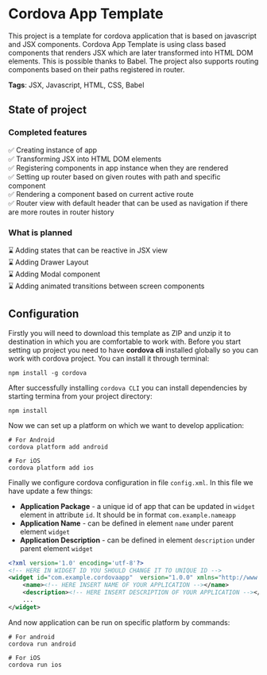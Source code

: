 # Cordova App Template
This project is a template for cordova application that is based on javascript and JSX components.
Cordova App Template is using class based components that renders JSX which are later transformed into
HTML DOM elements. This is possible thanks to Babel. The project also supports routing components based on their paths registered in router.

**Tags**: JSX, Javascript, HTML, CSS, Babel

## State of project
### Completed features
 ✅ Creating instance of app<br />
 ✅ Transforming JSX into HTML DOM elements<br />
 ✅ Registering components in app instance when they are rendered<br />
 ✅ Setting up router based on given routes with path and specific component<br /> 
 ✅ Rendering a component based on current active route<br />
 ✅ Router view with default header that can be used as navigation if there are more routes in router history<br />

### What is planned 
 ⌛ Adding states that can be reactive in JSX view<br />
 ⌛ Adding Drawer Layout <br />
 ⌛ Adding Modal component<br />
 ⌛ Adding animated transitions between screen components<br />


## Configuration
Firstly you will need to download this template as ZIP and unzip it to destination in which you are comfortable
to work with. Before you start setting up project you need to have **cordova cli** installed globally so you can
work with cordova project. You can install it through terminal:

```
npm install -g cordova
```

After successfully installing `cordova CLI` you can install dependencies by starting termina from your project directory: 
```
npm install 
```

Now we can set up a platform on which we want to develop application:
```
# For Android
cordova platform add android

# For iOS
cordova platform add ios
```

Finally we configure cordova configuration in file `config.xml`. In this file we have update a few things:
- **Application Package** - a unique id of app that can be updated in `widget` element in attribute `id`. It should be
in format `com.example.nameapp`
- **Application Name** - can be defined in element `name` under parent element `widget`
- **Application Description** - can be defined in element `description` under parent element `widget`
```xml
<?xml version='1.0' encoding='utf-8'?>
<!-- HERE IN WIDGET ID YOU SHOULD CHANGE IT TO UNIQUE ID -->
<widget id="com.example.cordovaapp"  version="1.0.0" xmlns="http://www.w3.org/ns/widgets" xmlns:cdv="http://cordova.apache.org/ns/1.0">
    <name><!-- HERE INSERT NAME OF YOUR APPLICATION --></name>
    <description><!-- HERE INSERT DESCRIPTION OF YOUR APPLICATION --></description>
    ...
</widget>
```

And now application can be run on specific platform by commands:
```
# For android
cordova run android

# For iOS
cordova run ios
```